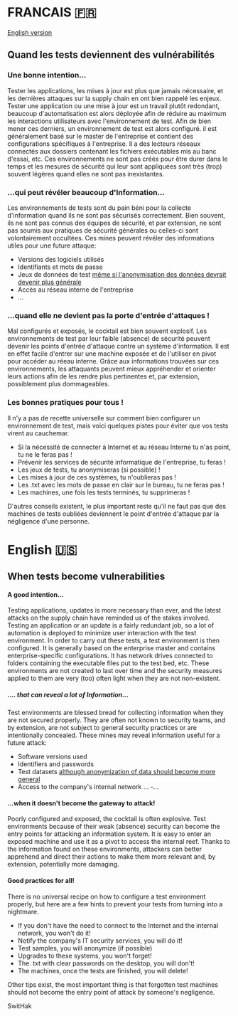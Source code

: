 # FRANCAIS :fr:

[English version](https://github.com/SwitHak/SwitHak.github.io/blob/master/Pub/Quand-les-tests-deviennent-de-vuln%C3%A9rabilit%C3%A9s.md#english-us)
## Quand les tests deviennent des vulnérabilités

### Une bonne intention...
Tester les applications, les mises à jour est plus que jamais nécessaire, et les dernières attaques sur la supply chain en ont bien rappelé les enjeux.
Tester une application ou une mise à jour est un travail plutôt redondant, beaucoup d'automatisation est alors déployée afin de réduire au maximum les interactions utilisateurs avec l'environnement de test.
Afin de bien mener ces derniers, un environnement de test est alors configuré. il est généralement basé sur le master de l'entreprise et contient des configurations spécifiques à l'entreprise. 
Il a des lecteurs réseaux connectés aux dossiers contenant les fichiers exécutables mis au banc d'essai, etc.
Ces environnements ne sont pas créés pour être durer dans le temps et les mesures de sécurité qui leur sont appliquées sont très (trop) souvent légères quand elles ne sont pas inexistantes.

### ...qui peut révéler beaucoup d'Information...
Les environnements de tests sont du pain béni pour la collecte d'information quand ils ne sont pas sécurisés correctement. Bien souvent, ils ne sont pas connus des équipes de sécurité, et par extension, ne sont pas soumis aux pratiques de sécurité générales ou celles-ci sont volontairement occultées.
Ces mines peuvent révéler des informations utiles pour une future attaque:
- Versions des logiciels utilisés
- Identifiants et mots de passe
- Jeux de données de test [même si l'anonymisation des données devrait devenir plus générale](http://www.comptoirsecu.fr/podcast/%C3%A9pisode-46-protection-des-donn%C3%A9es-personnelles/)
- Accès au réseau interne de l'entreprise
- ...

### ...quand elle ne devient pas la porte d'entrée d'attaques !
Mal configurés et exposés, le cocktail est bien souvent explosif. Les environnements de test par leur faible (absence) de sécurité peuvent devenir les points d'entrée d'attaque contre un système d'information. 
Il est en effet facile d'entrer sur une machine exposée et de l'utiliser en pivot pour accéder au réeau interne. 
Grâce aux informations trouvées sur ces environnements, les attaquants peuvent mieux appréhender et orienter leurs actions afin de les rendre plus pertinentes et, par extension, possiblement plus dommageables.


### Les bonnes pratiques pour tous !
Il n'y a pas de recette universelle sur comment bien configurer un environnement de test, mais voici quelques pistes pour éviter que vos tests virent au cauchemar.
- Si la nécessité de connecter à Internet et au réseau Interne tu n'as point, tu ne le feras pas !
- Prévenir les services de sécurité informatique de l'entreprise, tu feras !
- Les jeux de tests, tu anonymiseras (si possible) !
- Les mises à jour de ces systèmes, tu n'oublieras pas !
- Les .txt avec les mots de passe en clair sur le bureau, tu ne feras pas !
- Les machines, une fois les tests terminés, tu supprimeras !

D'autres conseils existent, le plus important reste qu'il ne faut pas que des machines de tests oubliées deviennent le point d'entrée d'attaque par la négligence d'une personne.

# English :us:

## When tests become vulnerabilities

#### A good intention...
Testing applications, updates is more necessary than ever, and the latest attacks on the supply chain have reminded us of the stakes involved.
Testing an application or an update is a fairly redundant job, so a lot of automation is deployed to minimize user interaction with the test environment.
In order to carry out these tests, a test environment is then configured. It is generally based on the enterprise master and contains enterprise-specific configurations. 
It has network drives connected to folders containing the executable files put to the test bed, etc.
These environments are not created to last over time and the security measures applied to them are very (too) often light when they are not non-existent.

##### .... that can reveal a lot of Information... 
Test environments are blessed bread for collecting information when they are not secured properly. They are often not known to security teams, and by extension, are not subject to general security practices or are intentionally concealed.
These mines may reveal information useful for a future attack:
- Software versions used
- Identifiers and passwords
- Test datasets [although anonymization of data should become more general](http://www.comptoirsecu.fr/podcast/%C3%A9pisode-46-protection-des-donn%C3%A9es-personnelles/)
- Access to the company's internal network
... -...

#### ...when it doesn't become the gateway to attack!
Poorly configured and exposed, the cocktail is often explosive. Test environments because of their weak (absence) security can become the entry points for attacking an information system. 
It is easy to enter an exposed machine and use it as a pivot to access the internal reef. 
Thanks to the information found on these environments, attackers can better apprehend and direct their actions to make them more relevant and, by extension, potentially more damaging.


#### Good practices for all!
There is no universal recipe on how to configure a test environment properly, but here are a few hints to prevent your tests from turning into a nightmare.
- If you don't have the need to connect to the Internet and the internal network, you won't do it!
- Notify the company's IT security services, you will do it!
- Test samples, you will anonymize (if possible)
- Upgrades to these systems, you won't forget!
- The. txt with clear passwords on the desktop, you will don't!
- The machines, once the tests are finished, you will delete!

Other tips exist, the most important thing is that forgotten test machines should not become the entry point of attack by someone's negligence.

SwitHak
